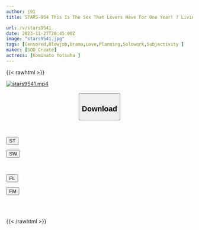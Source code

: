 ```yaml
---
author: j91
title: STARS-954 This Is The Sex That Lovers Have For One Year! ? Living Together Is Very Close To Reality! The Most Naughty And Cute Yotsun Becomes My Girlfriend And Fucks Me! Kominato Yotsuha

url: /v/stars9541
date: 2023-11-27T20:45:00Z
image: "stars9541.jpg"
tags: [Censored,Blowjob,Drama,Love,Planning,Solowork,Subjectivity ]
maker: [SOD Create]
actress: [Kominato Yotsuha ]
---
```



{{< rawhtml >}}

<div class="video" data-videoid="GP1X3V2GdBI1XAk">
    <a href="javascript:;">
        <img src="/v/stars9541/stars9541.jpg" width="WIDTH" height="HEIGHT" alt="stars9541.mp4" loading="lazy">
    </a>
</div>

<script type="text/javascript" src="https://j91.asia/asset/on-demand-st.js"></script>

<br>
  <link rel="stylesheet" href="https://j91.asia/asset/bs5.css">
  
  <center>
  <button class="btn btn-primary" type="button" data-bs-toggle="collapse" data-bs-target=".multi-collapse" aria-expanded="false" aria-controls="multiCollapseExample1 multiCollapseExample2"><h2>Download</h2></button></center>
</p>
<div class="row">
  <div class="col">
    <div class="collapse multi-collapse" id="multiCollapseExample1">
      <div class="card card-body">
	      	      <br>
<div class="buttons">  
<p><a href="https://streamtape.to/v/GP1X3V2GdBI1XAk" target="_blank"><button class="btn-hover color-3"><i class="fa fa-download"></i> ST</button></a></p>
<p><a href="https://flaswish.com/7xe3dqwde7jp" target="_blank"><button class="btn-hover color-2"><i class="fa fa-download"></i> SW</button></a></p></div>
    </div>
  </div>
</div>
  <div class="col">
    <div class="collapse multi-collapse" id="multiCollapseExample2">
      <div class="card card-body">
	      <br>
<div class="buttons">
<p><a href="https://filelions.site/f/3avrc24ljhx8" target="_blank"><button class="btn-hover color-9"><i class="fa fa-download"></i> FL</button></a></p>
<p><a href="https://filemoon.sx/d/7adlvhxled13" target="_blank"><button class="btn-hover color-8"><i class="fa fa-download"></i> FM</button></a></p></div>
<br><br>
      </div>
    </div>
  </div>
</div>

{{< /rawhtml >}}